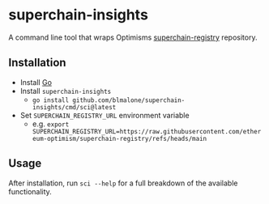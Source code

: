 # superchain-insights
A command line tool that wraps Optimisms [superchain-registry](https://github.com/ethereum-optimism/superchain-registry) repository.


## Installation

- Install [Go](https://formulae.brew.sh/formula/go)
- Install `superchain-insights`
    - `go install github.com/blmalone/superchain-insights/cmd/sci@latest`
- Set `SUPERCHAIN_REGISTRY_URL` environment variable
    - e.g. `export SUPERCHAIN_REGISTRY_URL=https://raw.githubusercontent.com/ethereum-optimism/superchain-registry/refs/heads/main`
 

## Usage

After installation, run `sci --help` for a full breakdown of the available functionality.
